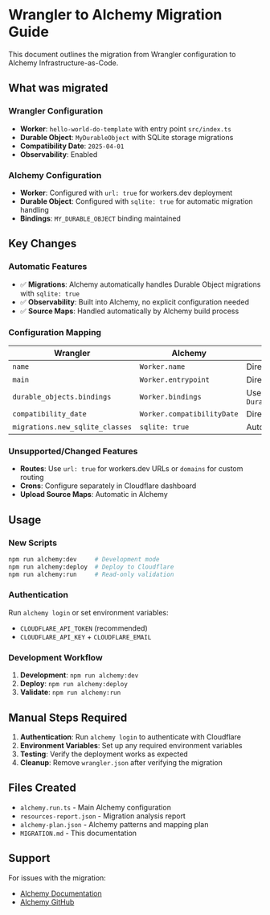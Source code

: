 # Wrangler to Alchemy Migration Guide

This document outlines the migration from Wrangler configuration to Alchemy Infrastructure-as-Code.

## What was migrated

### Wrangler Configuration
- **Worker**: `hello-world-do-template` with entry point `src/index.ts`  
- **Durable Object**: `MyDurableObject` with SQLite storage migrations
- **Compatibility Date**: `2025-04-01`
- **Observability**: Enabled

### Alchemy Configuration
- **Worker**: Configured with `url: true` for workers.dev deployment
- **Durable Object**: Configured with `sqlite: true` for automatic migration handling
- **Bindings**: `MY_DURABLE_OBJECT` binding maintained

## Key Changes

### Automatic Features
- ✅ **Migrations**: Alchemy automatically handles Durable Object migrations with `sqlite: true`
- ✅ **Observability**: Built into Alchemy, no explicit configuration needed  
- ✅ **Source Maps**: Handled automatically by Alchemy build process

### Configuration Mapping
| Wrangler | Alchemy | Notes |
|----------|---------|--------|
| `name` | `Worker.name` | Direct mapping |
| `main` | `Worker.entrypoint` | Direct mapping |
| `durable_objects.bindings` | `Worker.bindings` | Uses `DurableObjectNamespace` |
| `compatibility_date` | `Worker.compatibilityDate` | Direct mapping |
| `migrations.new_sqlite_classes` | `sqlite: true` | Automatic handling |

### Unsupported/Changed Features
- **Routes**: Use `url: true` for workers.dev URLs or `domains` for custom routing
- **Crons**: Configure separately in Cloudflare dashboard
- **Upload Source Maps**: Automatic in Alchemy

## Usage

### New Scripts
```bash
npm run alchemy:dev     # Development mode
npm run alchemy:deploy  # Deploy to Cloudflare  
npm run alchemy:run     # Read-only validation
```

### Authentication
Run `alchemy login` or set environment variables:
- `CLOUDFLARE_API_TOKEN` (recommended)
- `CLOUDFLARE_API_KEY` + `CLOUDFLARE_EMAIL`

### Development Workflow
1. **Development**: `npm run alchemy:dev`
2. **Deploy**: `npm run alchemy:deploy`  
3. **Validate**: `npm run alchemy:run`

## Manual Steps Required

1. **Authentication**: Run `alchemy login` to authenticate with Cloudflare
2. **Environment Variables**: Set up any required environment variables  
3. **Testing**: Verify the deployment works as expected
4. **Cleanup**: Remove `wrangler.json` after verifying the migration

## Files Created

- `alchemy.run.ts` - Main Alchemy configuration
- `resources-report.json` - Migration analysis report  
- `alchemy-plan.json` - Alchemy patterns and mapping plan
- `MIGRATION.md` - This documentation

## Support

For issues with the migration:
- [Alchemy Documentation](https://alchemy.run/)
- [Alchemy GitHub](https://github.com/sam-goodwin/alchemy)